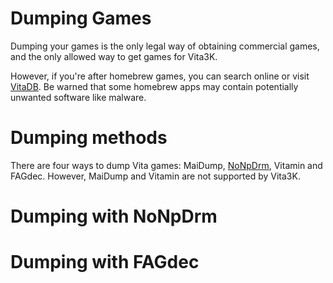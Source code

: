 # Dumping Games

Dumping your games is the only legal way of obtaining commercial games, and the only allowed way to get games for Vita3K.

However, if you're after homebrew games, you can search online or visit [VitaDB](https://vitadb.rinnegatamante.it/#/). Be warned that some homebrew apps may contain potentially unwanted software like malware.

# Dumping methods

There are four ways to dump Vita games: MaiDump, [NoNpDrm](https://github.com/TheOfficialFloW/NoNpDrm), Vitamin and FAGdec. However, MaiDump and Vitamin are not supported by Vita3K.

# Dumping with NoNpDrm

# Dumping with FAGdec

